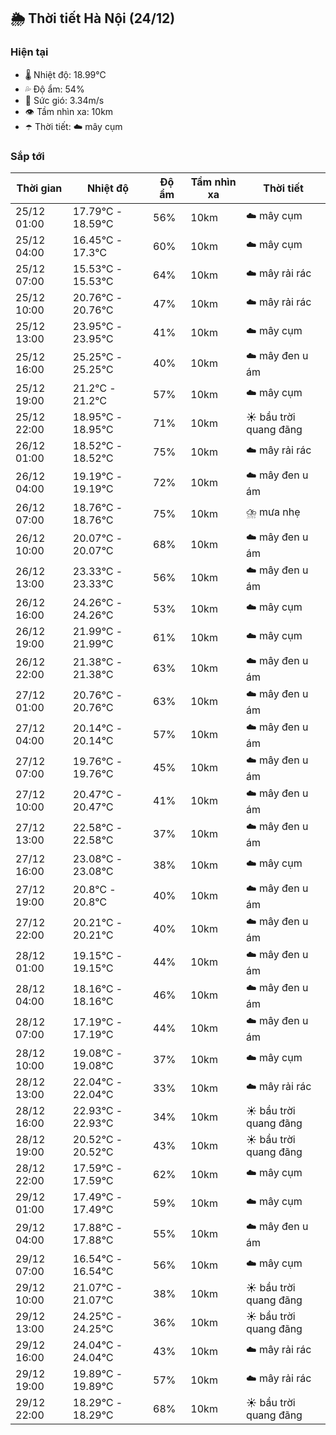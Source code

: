 ## 🌦️ Thời tiết Hà Nội (24/12)

### Hiện tại

- 🌡️ Nhiệt độ: 18.99℃
- 💦 Độ ẩm: 54%
- 💨 Sức gió: 3.34m/s
- 👁️ Tầm nhìn xa: 10km
- ☂️ Thời tiết: ☁️ mây cụm

### Sắp tới

| Thời gian | Nhiệt độ | Độ ẩm | Tầm nhìn xa | Thời tiết |
| --- | --- | --- | --- | --- |
| 25/12 01:00 | 17.79℃ - 18.59℃ | 56% | 10km | ☁️ mây cụm |
| 25/12 04:00 | 16.45℃ - 17.3℃ | 60% | 10km | ☁️ mây cụm |
| 25/12 07:00 | 15.53℃ - 15.53℃ | 64% | 10km | ☁️ mây rải rác |
| 25/12 10:00 | 20.76℃ - 20.76℃ | 47% | 10km | ☁️ mây rải rác |
| 25/12 13:00 | 23.95℃ - 23.95℃ | 41% | 10km | ☁️ mây cụm |
| 25/12 16:00 | 25.25℃ - 25.25℃ | 40% | 10km | ☁️ mây đen u ám |
| 25/12 19:00 | 21.2℃ - 21.2℃ | 57% | 10km | ☁️ mây cụm |
| 25/12 22:00 | 18.95℃ - 18.95℃ | 71% | 10km | ☀️ bầu trời quang đãng |
| 26/12 01:00 | 18.52℃ - 18.52℃ | 75% | 10km | ☁️ mây rải rác |
| 26/12 04:00 | 19.19℃ - 19.19℃ | 72% | 10km | ☁️ mây đen u ám |
| 26/12 07:00 | 18.76℃ - 18.76℃ | 75% | 10km | ⛈️ mưa nhẹ |
| 26/12 10:00 | 20.07℃ - 20.07℃ | 68% | 10km | ☁️ mây đen u ám |
| 26/12 13:00 | 23.33℃ - 23.33℃ | 56% | 10km | ☁️ mây đen u ám |
| 26/12 16:00 | 24.26℃ - 24.26℃ | 53% | 10km | ☁️ mây cụm |
| 26/12 19:00 | 21.99℃ - 21.99℃ | 61% | 10km | ☁️ mây cụm |
| 26/12 22:00 | 21.38℃ - 21.38℃ | 63% | 10km | ☁️ mây đen u ám |
| 27/12 01:00 | 20.76℃ - 20.76℃ | 63% | 10km | ☁️ mây đen u ám |
| 27/12 04:00 | 20.14℃ - 20.14℃ | 57% | 10km | ☁️ mây đen u ám |
| 27/12 07:00 | 19.76℃ - 19.76℃ | 45% | 10km | ☁️ mây đen u ám |
| 27/12 10:00 | 20.47℃ - 20.47℃ | 41% | 10km | ☁️ mây đen u ám |
| 27/12 13:00 | 22.58℃ - 22.58℃ | 37% | 10km | ☁️ mây đen u ám |
| 27/12 16:00 | 23.08℃ - 23.08℃ | 38% | 10km | ☁️ mây cụm |
| 27/12 19:00 | 20.8℃ - 20.8℃ | 40% | 10km | ☁️ mây đen u ám |
| 27/12 22:00 | 20.21℃ - 20.21℃ | 40% | 10km | ☁️ mây đen u ám |
| 28/12 01:00 | 19.15℃ - 19.15℃ | 44% | 10km | ☁️ mây đen u ám |
| 28/12 04:00 | 18.16℃ - 18.16℃ | 46% | 10km | ☁️ mây đen u ám |
| 28/12 07:00 | 17.19℃ - 17.19℃ | 44% | 10km | ☁️ mây đen u ám |
| 28/12 10:00 | 19.08℃ - 19.08℃ | 37% | 10km | ☁️ mây cụm |
| 28/12 13:00 | 22.04℃ - 22.04℃ | 33% | 10km | ☁️ mây rải rác |
| 28/12 16:00 | 22.93℃ - 22.93℃ | 34% | 10km | ☀️ bầu trời quang đãng |
| 28/12 19:00 | 20.52℃ - 20.52℃ | 43% | 10km | ☀️ bầu trời quang đãng |
| 28/12 22:00 | 17.59℃ - 17.59℃ | 62% | 10km | ☁️ mây cụm |
| 29/12 01:00 | 17.49℃ - 17.49℃ | 59% | 10km | ☁️ mây cụm |
| 29/12 04:00 | 17.88℃ - 17.88℃ | 55% | 10km | ☁️ mây đen u ám |
| 29/12 07:00 | 16.54℃ - 16.54℃ | 56% | 10km | ☁️ mây cụm |
| 29/12 10:00 | 21.07℃ - 21.07℃ | 38% | 10km | ☀️ bầu trời quang đãng |
| 29/12 13:00 | 24.25℃ - 24.25℃ | 36% | 10km | ☀️ bầu trời quang đãng |
| 29/12 16:00 | 24.04℃ - 24.04℃ | 43% | 10km | ☁️ mây rải rác |
| 29/12 19:00 | 19.89℃ - 19.89℃ | 57% | 10km | ☁️ mây rải rác |
| 29/12 22:00 | 18.29℃ - 18.29℃ | 68% | 10km | ☀️ bầu trời quang đãng |
